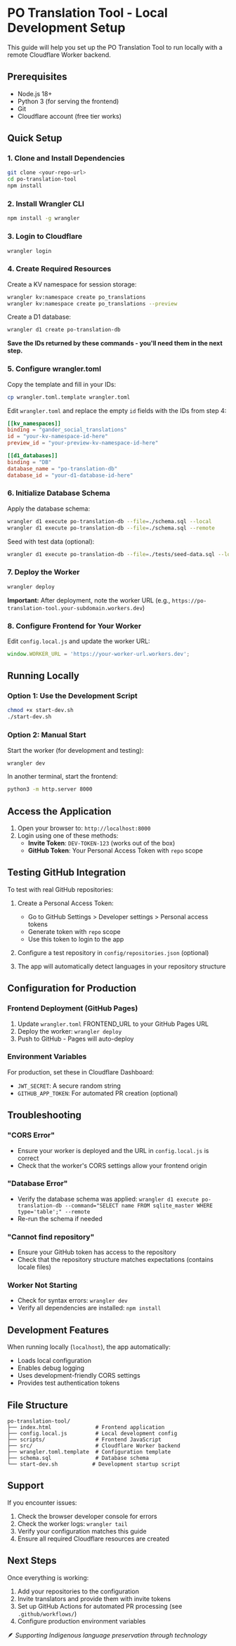 # PO Translation Tool - Local Development Setup

This guide will help you set up the PO Translation Tool to run locally with a remote Cloudflare Worker backend.

## Prerequisites

- Node.js 18+
- Python 3 (for serving the frontend)
- Git
- Cloudflare account (free tier works)

## Quick Setup

### 1. Clone and Install Dependencies

```bash
git clone <your-repo-url>
cd po-translation-tool
npm install
```

### 2. Install Wrangler CLI

```bash
npm install -g wrangler
```

### 3. Login to Cloudflare

```bash
wrangler login
```

### 4. Create Required Resources

Create a KV namespace for session storage:
```bash
wrangler kv:namespace create po_translations
wrangler kv:namespace create po_translations --preview
```

Create a D1 database:
```bash
wrangler d1 create po-translation-db
```

**Save the IDs returned by these commands - you'll need them in the next step.**

### 5. Configure wrangler.toml

Copy the template and fill in your IDs:
```bash
cp wrangler.toml.template wrangler.toml
```

Edit `wrangler.toml` and replace the empty `id` fields with the IDs from step 4:
```toml
[[kv_namespaces]]
binding = "gander_social_translations"
id = "your-kv-namespace-id-here"
preview_id = "your-preview-kv-namespace-id-here"

[[d1_databases]]
binding = "DB"
database_name = "po-translation-db"
database_id = "your-d1-database-id-here"
```

### 6. Initialize Database Schema

Apply the database schema:
```bash
wrangler d1 execute po-translation-db --file=./schema.sql --local
wrangler d1 execute po-translation-db --file=./schema.sql --remote
```

Seed with test data (optional):
```bash
wrangler d1 execute po-translation-db --file=./tests/seed-data.sql --local
```

### 7. Deploy the Worker

```bash
wrangler deploy
```

**Important:** After deployment, note the worker URL (e.g., `https://po-translation-tool.your-subdomain.workers.dev`)

### 8. Configure Frontend for Your Worker

Edit `config.local.js` and update the worker URL:
```javascript
window.WORKER_URL = 'https://your-worker-url.workers.dev';
```

## Running Locally

### Option 1: Use the Development Script

```bash
chmod +x start-dev.sh
./start-dev.sh
```

### Option 2: Manual Start

Start the worker (for development and testing):
```bash
wrangler dev
```

In another terminal, start the frontend:
```bash
python3 -m http.server 8000
```

## Access the Application

1. Open your browser to: `http://localhost:8000`
2. Login using one of these methods:
   - **Invite Token**: `DEV-TOKEN-123` (works out of the box)
   - **GitHub Token**: Your Personal Access Token with `repo` scope

## Testing GitHub Integration

To test with real GitHub repositories:

1. Create a Personal Access Token:
   - Go to GitHub Settings > Developer settings > Personal access tokens
   - Generate token with `repo` scope
   - Use this token to login to the app

2. Configure a test repository in `config/repositories.json` (optional)

3. The app will automatically detect languages in your repository structure

## Configuration for Production

### Frontend Deployment (GitHub Pages)

1. Update `wrangler.toml` FRONTEND_URL to your GitHub Pages URL
2. Deploy the worker: `wrangler deploy`
3. Push to GitHub - Pages will auto-deploy

### Environment Variables

For production, set these in Cloudflare Dashboard:
- `JWT_SECRET`: A secure random string
- `GITHUB_APP_TOKEN`: For automated PR creation (optional)

## Troubleshooting

### "CORS Error"
- Ensure your worker is deployed and the URL in `config.local.js` is correct
- Check that the worker's CORS settings allow your frontend origin

### "Database Error"
- Verify the database schema was applied: `wrangler d1 execute po-translation-db --command="SELECT name FROM sqlite_master WHERE type='table';" --remote`
- Re-run the schema if needed

### "Cannot find repository"
- Ensure your GitHub token has access to the repository
- Check that the repository structure matches expectations (contains locale files)

### Worker Not Starting
- Check for syntax errors: `wrangler dev`
- Verify all dependencies are installed: `npm install`

## Development Features

When running locally (`localhost`), the app automatically:
- Loads local configuration
- Enables debug logging
- Uses development-friendly CORS settings
- Provides test authentication tokens

## File Structure

```
po-translation-tool/
├── index.html              # Frontend application
├── config.local.js         # Local development config
├── scripts/                # Frontend JavaScript
├── src/                    # Cloudflare Worker backend
├── wrangler.toml.template  # Configuration template
├── schema.sql              # Database schema
└── start-dev.sh           # Development startup script
```

## Support

If you encounter issues:
1. Check the browser developer console for errors
2. Check the worker logs: `wrangler tail`
3. Verify your configuration matches this guide
4. Ensure all required Cloudflare resources are created

## Next Steps

Once everything is working:
1. Add your repositories to the configuration
2. Invite translators and provide them with invite tokens
3. Set up GitHub Actions for automated PR processing (see `.github/workflows/`)
4. Configure production environment variables

🪶 _Supporting Indigenous language preservation through technology_
